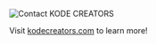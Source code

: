 
![Contact KODE CREATORS](https://github.com/user-attachments/assets/66f253b0-22bd-411f-b17f-9a6a0ef199d6)


Visit [kodecreators.com](https://kodecreators.com) to learn more!

